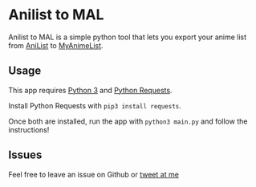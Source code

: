 # Anilist to MAL
Anilist to MAL is a simple python tool that lets you export your anime list from [AniList](https://anilist.co) to [MyAnimeList](https://myanimelist.net).

## Usage
This app requires [Python 3](https://www.python.org/downloads/) and [Python Requests](http://docs.python-requests.org/en/master/).

Install Python Requests with `pip3 install requests`.

Once both are installed, run the app with `python3 main.py` and follow the instructions!

## Issues
Feel free to leave an issue on Github or [tweet at me](https://twitter.com/nathanwentworth)